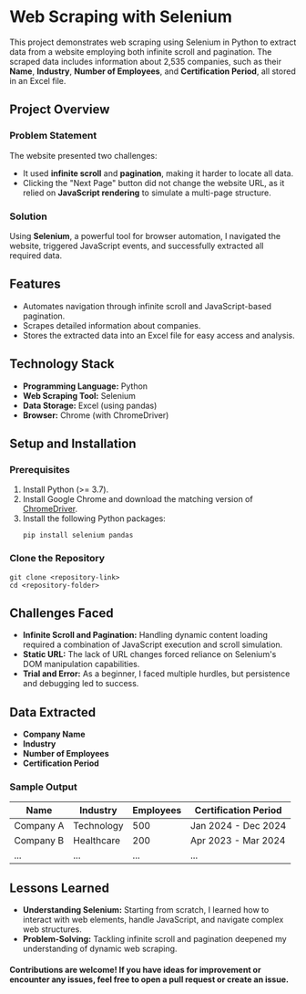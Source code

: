 # Web Scraping with Selenium

This project demonstrates web scraping using Selenium in Python to extract data from a website employing both infinite scroll and pagination. The scraped data includes information about 2,535 companies, such as their **Name**, **Industry**, **Number of Employees**, and **Certification Period**, all stored in an Excel file.

## Project Overview

### Problem Statement
The website presented two challenges:
- It used **infinite scroll** and **pagination**, making it harder to locate all data.
- Clicking the "Next Page" button did not change the website URL, as it relied on **JavaScript rendering** to simulate a multi-page structure.

### Solution
Using **Selenium**, a powerful tool for browser automation, I navigated the website, triggered JavaScript events, and successfully extracted all required data.

## Features
- Automates navigation through infinite scroll and JavaScript-based pagination.
- Scrapes detailed information about companies.
- Stores the extracted data into an Excel file for easy access and analysis.

## Technology Stack
- **Programming Language:** Python
- **Web Scraping Tool:** Selenium
- **Data Storage:** Excel (using pandas)
- **Browser:** Chrome (with ChromeDriver)

## Setup and Installation

### Prerequisites
1. Install Python (>= 3.7).
2. Install Google Chrome and download the matching version of [ChromeDriver](https://chromedriver.chromium.org/downloads).
3. Install the following Python packages:
   ```
   pip install selenium pandas
   ```

### Clone the Repository
```
git clone <repository-link>
cd <repository-folder>
```

## Challenges Faced
- **Infinite Scroll and Pagination:** Handling dynamic content loading required a combination of JavaScript execution and scroll simulation.
- **Static URL:** The lack of URL changes forced reliance on Selenium's DOM manipulation capabilities.
- **Trial and Error:** As a beginner, I faced multiple hurdles, but persistence and debugging led to success.

## Data Extracted
- **Company Name**
- **Industry**
- **Number of Employees**
- **Certification Period**

### Sample Output
| Name             | Industry       | Employees | Certification Period |
|------------------|----------------|-----------|-----------------------|
| Company A        | Technology     | 500       | Jan 2024 - Dec 2024   |
| Company B        | Healthcare     | 200       | Apr 2023 - Mar 2024   |
| ...              | ...            | ...       | ...                   |

## Lessons Learned
- **Understanding Selenium:** Starting from scratch, I learned how to interact with web elements, handle JavaScript, and navigate complex web structures.
- **Problem-Solving:** Tackling infinite scroll and pagination deepened my understanding of dynamic web scraping.

#### Contributions are welcome! If you have ideas for improvement or encounter any issues, feel free to open a pull request or create an issue.
